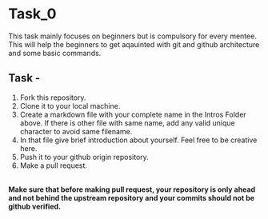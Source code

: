 # Task_0
This task mainly focuses on beginners but is compulsory for every mentee. This will help the beginners to get aqauinted with git and github architecture and some basic commands.
<br>
## Task -

1. Fork this repository.
2. Clone it to your local machine.
3. Create a markdown file with your complete name in the Intros Folder above. If there is other file with same name, add any valid unique character to avoid same filename.
4. In that file give brief introduction about yourself. Feel free to be creative here.
5. Push it to your github origin repository.
6. Make a pull request.
<br>
<b>Make sure that before making pull request, your repository is only ahead and not behind the upstream repository and your commits should not be github verified.</b>
